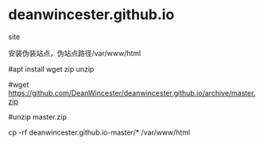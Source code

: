 # deanwincester.github.io
site

安装伪装站点，伪站点路径/var/www/html

#apt install wget zip unzip

#wget https://github.com/DeanWincester/deanwincester.github.io/archive/master.zip

#unzip master.zip

cp -rf deanwincester.github.io-master/*  /var/www/html
